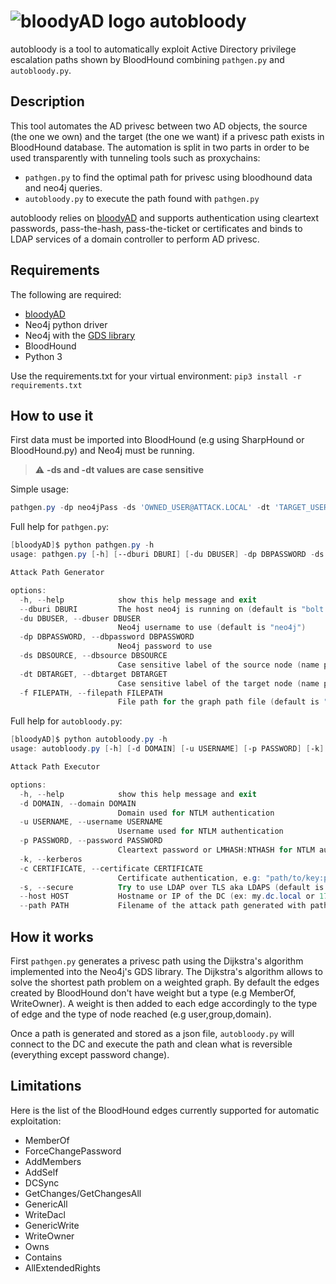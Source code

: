 # ![bloodyAD logo](https://repository-images.githubusercontent.com/415977068/9b2fed72-35fb-4faa-a8d3-b120cd3c396f) autobloody
autobloody is a tool to automatically exploit Active Directory privilege escalation paths shown by BloodHound combining `pathgen.py` and `autobloody.py`.

## Description
This tool automates the AD privesc between two AD objects, the source (the one we own) and the target (the one we want) if a privesc path exists in BloodHound database.
The automation is split in two parts in order to be used transparently with tunneling tools such as proxychains:
- `pathgen.py` to find the optimal path for privesc using bloodhound data and neo4j queries.
- `autobloody.py` to execute the path found with `pathgen.py`

autobloody relies on [bloodyAD](https://github.com/CravateRouge/bloodyAD) and supports authentication using cleartext passwords, pass-the-hash, pass-the-ticket or certificates and binds to LDAP services of a domain controller to perform AD privesc.

## Requirements
The following are required:
- [bloodyAD](https://github.com/CravateRouge/bloodyAD)
- Neo4j python driver
- Neo4j with the [GDS library](https://neo4j.com/docs/graph-data-science/current/installation/)
- BloodHound
- Python 3

Use the requirements.txt for your virtual environment: `pip3 install -r requirements.txt`

## How to use it
First data must be imported into BloodHound (e.g using SharpHound or BloodHound.py) and Neo4j must be running.

> :warning: **-ds and -dt values are case sensitive**  

Simple usage:
```ps1
pathgen.py -dp neo4jPass -ds 'OWNED_USER@ATTACK.LOCAL' -dt 'TARGET_USER@ATTACK.LOCAL' && proxychains autobloody.py -d ATTACK -u 'owned_user' -p 'owned_user_pass' --host dc01.attack.local
```

Full help for `pathgen.py`:
```ps1
[bloodyAD]$ python pathgen.py -h
usage: pathgen.py [-h] [--dburi DBURI] [-du DBUSER] -dp DBPASSWORD -ds DBSOURCE -dt DBTARGET [-f FILEPATH]

Attack Path Generator

options:
  -h, --help            show this help message and exit
  --dburi DBURI         The host neo4j is running on (default is "bolt://localhost:7687")
  -du DBUSER, --dbuser DBUSER
                        Neo4j username to use (default is "neo4j")
  -dp DBPASSWORD, --dbpassword DBPASSWORD
                        Neo4j password to use
  -ds DBSOURCE, --dbsource DBSOURCE
                        Case sensitive label of the source node (name property in bloodhound)
  -dt DBTARGET, --dbtarget DBTARGET
                        Case sensitive label of the target node (name property in bloodhound)
  -f FILEPATH, --filepath FILEPATH
                        File path for the graph path file (default is "path.json")
```

Full help for `autobloody.py`:
```ps1
[bloodyAD]$ python autobloody.py -h
usage: autobloody.py [-h] [-d DOMAIN] [-u USERNAME] [-p PASSWORD] [-k] [-s] --host HOST [--path PATH]

Attack Path Executor

options:
  -h, --help            show this help message and exit
  -d DOMAIN, --domain DOMAIN
                        Domain used for NTLM authentication
  -u USERNAME, --username USERNAME
                        Username used for NTLM authentication
  -p PASSWORD, --password PASSWORD
                        Cleartext password or LMHASH:NTHASH for NTLM authentication
  -k, --kerberos
  -c CERTIFICATE, --certificate CERTIFICATE
                        Certificate authentication, e.g: "path/to/key:path/to/cert"
  -s, --secure          Try to use LDAP over TLS aka LDAPS (default is LDAP)
  --host HOST           Hostname or IP of the DC (ex: my.dc.local or 172.16.1.3)
  --path PATH           Filename of the attack path generated with pathgen.py (default is "path.json")
```

## How it works
First `pathgen.py` generates a privesc path using the Dijkstra's algorithm implemented into the Neo4j's GDS library.
The Dijkstra's algorithm allows to solve the shortest path problem on a weighted graph. By default the edges created by BloodHound don't have weight but a type (e.g MemberOf, WriteOwner). A weight is then added to each edge accordingly to the type of edge and the type of node reached (e.g user,group,domain).

Once a path is generated and stored as a json file, `autobloody.py` will connect to the DC and execute the path and clean what is reversible (everything except password change).

## Limitations
Here is the list of the BloodHound edges currently supported for automatic exploitation:
- MemberOf
- ForceChangePassword
- AddMembers
- AddSelf
- DCSync
- GetChanges/GetChangesAll
- GenericAll
- WriteDacl
- GenericWrite
- WriteOwner
- Owns
- Contains
- AllExtendedRights